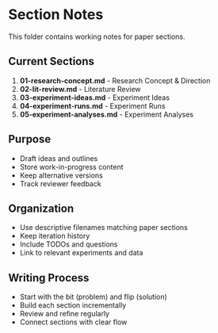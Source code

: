 # Section Notes

This folder contains working notes for paper sections.

## Current Sections

1. **01-research-concept.md** - Research Concept & Direction
2. **02-lit-review.md** - Literature Review
3. **03-experiment-ideas.md** - Experiment Ideas
4. **04-experiment-runs.md** - Experiment Runs
5. **05-experiment-analyses.md** - Experiment Analyses

## Purpose

- Draft ideas and outlines
- Store work-in-progress content
- Keep alternative versions
- Track reviewer feedback

## Organization

- Use descriptive filenames matching paper sections
- Keep iteration history
- Include TODOs and questions
- Link to relevant experiments and data

## Writing Process

- Start with the bit (problem) and flip (solution)
- Build each section incrementally
- Review and refine regularly
- Connect sections with clear flow
